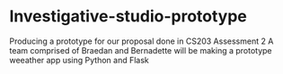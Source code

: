 # Investigative-studio-prototype
Producing a prototype for our proposal done in CS203 Assessment 2
A team comprised of Braedan and Bernadette will be making a prototype weeather app using Python and Flask
